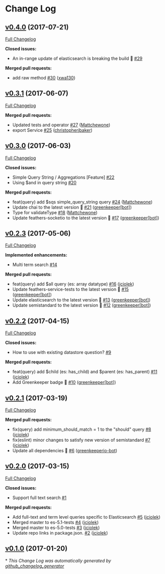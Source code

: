 # Change Log

## [v0.4.0](https://github.com/feathersjs/feathers-elasticsearch/tree/v0.4.0) (2017-07-21)
[Full Changelog](https://github.com/feathersjs/feathers-elasticsearch/compare/v0.3.1...v0.4.0)

**Closed issues:**

- An in-range update of elasticsearch is breaking the build 🚨 [\#29](https://github.com/feathersjs/feathers-elasticsearch/issues/29)

**Merged pull requests:**

- add raw method [\#30](https://github.com/feathersjs/feathers-elasticsearch/pull/30) ([xwa130](https://github.com/xwa130))

## [v0.3.1](https://github.com/feathersjs/feathers-elasticsearch/tree/v0.3.1) (2017-06-07)
[Full Changelog](https://github.com/feathersjs/feathers-elasticsearch/compare/v0.3.0...v0.3.1)

**Merged pull requests:**

- Updated tests and operator [\#27](https://github.com/feathersjs/feathers-elasticsearch/pull/27) ([Mattchewone](https://github.com/Mattchewone))
- export Service [\#25](https://github.com/feathersjs/feathers-elasticsearch/pull/25) ([christopherjbaker](https://github.com/christopherjbaker))

## [v0.3.0](https://github.com/feathersjs/feathers-elasticsearch/tree/v0.3.0) (2017-06-03)
[Full Changelog](https://github.com/feathersjs/feathers-elasticsearch/compare/v0.2.3...v0.3.0)

**Closed issues:**

- Simple Query String / Aggregations \[Feature\] [\#22](https://github.com/feathersjs/feathers-elasticsearch/issues/22)
- Using $and in query string [\#20](https://github.com/feathersjs/feathers-elasticsearch/issues/20)

**Merged pull requests:**

- feat\(query\) add $sqs simple\_query\_string query [\#24](https://github.com/feathersjs/feathers-elasticsearch/pull/24) ([Mattchewone](https://github.com/Mattchewone))
- Update chai to the latest version 🚀 [\#21](https://github.com/feathersjs/feathers-elasticsearch/pull/21) ([greenkeeper[bot]](https://github.com/apps/greenkeeper))
- Type for validateType [\#18](https://github.com/feathersjs/feathers-elasticsearch/pull/18) ([Mattchewone](https://github.com/Mattchewone))
- Update feathers-socketio to the latest version 🚀 [\#17](https://github.com/feathersjs/feathers-elasticsearch/pull/17) ([greenkeeper[bot]](https://github.com/apps/greenkeeper))

## [v0.2.3](https://github.com/feathersjs/feathers-elasticsearch/tree/v0.2.3) (2017-05-06)
[Full Changelog](https://github.com/feathersjs/feathers-elasticsearch/compare/v0.2.2...v0.2.3)

**Implemented enhancements:**

- Multi term search [\#14](https://github.com/feathersjs/feathers-elasticsearch/issues/14)

**Merged pull requests:**

- feat\(query\) add $all query \(es: array datatype\) [\#16](https://github.com/feathersjs/feathers-elasticsearch/pull/16) ([jciolek](https://github.com/jciolek))
- Update feathers-service-tests to the latest version 🚀 [\#15](https://github.com/feathersjs/feathers-elasticsearch/pull/15) ([greenkeeper[bot]](https://github.com/apps/greenkeeper))
- Update elasticsearch to the latest version 🚀 [\#13](https://github.com/feathersjs/feathers-elasticsearch/pull/13) ([greenkeeper[bot]](https://github.com/apps/greenkeeper))
- Update semistandard to the latest version 🚀 [\#12](https://github.com/feathersjs/feathers-elasticsearch/pull/12) ([greenkeeper[bot]](https://github.com/apps/greenkeeper))

## [v0.2.2](https://github.com/feathersjs/feathers-elasticsearch/tree/v0.2.2) (2017-04-15)
[Full Changelog](https://github.com/feathersjs/feathers-elasticsearch/compare/v0.2.1...v0.2.2)

**Closed issues:**

- How to use with existing datastore question? [\#9](https://github.com/feathersjs/feathers-elasticsearch/issues/9)

**Merged pull requests:**

- feat\(query\) add $child \(es: has\_child\) and $parent \(es: has\_parent\) [\#11](https://github.com/feathersjs/feathers-elasticsearch/pull/11) ([jciolek](https://github.com/jciolek))
- Add Greenkeeper badge 🌴 [\#10](https://github.com/feathersjs/feathers-elasticsearch/pull/10) ([greenkeeper[bot]](https://github.com/apps/greenkeeper))

## [v0.2.1](https://github.com/feathersjs/feathers-elasticsearch/tree/v0.2.1) (2017-03-19)
[Full Changelog](https://github.com/feathersjs/feathers-elasticsearch/compare/v0.2.0...v0.2.1)

**Merged pull requests:**

- fix\(query\) add minimum\_should\_match = 1 to the "should" query [\#8](https://github.com/feathersjs/feathers-elasticsearch/pull/8) ([jciolek](https://github.com/jciolek))
- fix\(eslint\) minor changes to satisfy new version of semistandard [\#7](https://github.com/feathersjs/feathers-elasticsearch/pull/7) ([jciolek](https://github.com/jciolek))
- Update all dependencies 🌴 [\#6](https://github.com/feathersjs/feathers-elasticsearch/pull/6) ([greenkeeperio-bot](https://github.com/greenkeeperio-bot))

## [v0.2.0](https://github.com/feathersjs/feathers-elasticsearch/tree/v0.2.0) (2017-03-15)
[Full Changelog](https://github.com/feathersjs/feathers-elasticsearch/compare/v0.1.0...v0.2.0)

**Closed issues:**

- Support full text search [\#1](https://github.com/feathersjs/feathers-elasticsearch/issues/1)

**Merged pull requests:**

- Add full-text and term level queries specific to Elasticsearch [\#5](https://github.com/feathersjs/feathers-elasticsearch/pull/5) ([jciolek](https://github.com/jciolek))
- Merged master to es-5.1-tests  [\#4](https://github.com/feathersjs/feathers-elasticsearch/pull/4) ([jciolek](https://github.com/jciolek))
- Merged master to es-5.0-tests [\#3](https://github.com/feathersjs/feathers-elasticsearch/pull/3) ([jciolek](https://github.com/jciolek))
- Update repo links in package.json. [\#2](https://github.com/feathersjs/feathers-elasticsearch/pull/2) ([jciolek](https://github.com/jciolek))

## [v0.1.0](https://github.com/feathersjs/feathers-elasticsearch/tree/v0.1.0) (2017-01-20)


\* *This Change Log was automatically generated by [github_changelog_generator](https://github.com/skywinder/Github-Changelog-Generator)*